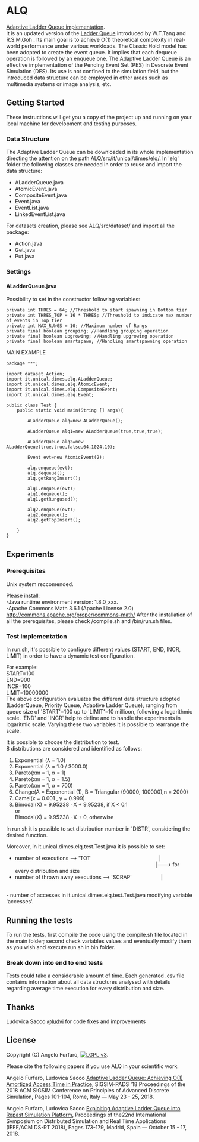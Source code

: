 # ALQ
[Adaptive Ladder Queue implementation](https://doi.org/10.1145/3200921.3200925).<br /> It is an updated version of the [Ladder Queue](https://dx.doi.org/10.1145/1103323.1103324) introduced by W.T.Tang and R.S.M.Goh . Its main goal is to achieve O(1) theoretical complexity in real-world performance under various workloads. The Classic Hold model has been adopted to create the event queue. It implies that each dequeue operation is followed by an enqueue one.
The Adaptive Ladder Queue is an effective implementation of the Pending Event Set (PES) in Descrete Event Simulation (DES). Its use is not confined to the simulation field, but the introduced data structure can be employed in other areas such as multimedia systems or image analysis, etc.

## Getting Started
These instructions will get you a copy of the project up and running on your local machine for development and testing purposes. 


### Data Structure
The Adaptive Ladder Queue can be downloaded in its whole implementation directing the attention on the path ALQ/src/it/unical/dimes/elq/. In 'elq' folder the following classes are needed in order to reuse and import the data structure:

- ALadderQueue.java<br />
- AtomicEvent.java<br />
- CompositeEvent.java<br />	
- Event.java<br />	
- EventList.java<br />	
- LinkedEventList.java<br />

For datasets creation, please see ALQ/src/dataset/ and import all the package:
- Action.java
- Get.java
- Put.java

### Settings
#### ALadderQueue.java
Possibility to set in the constructor following variables:
```
private int THRES = 64; //Threshold to start spawning in Bottom tier
private int THRES_TOP = 16 * THRES; //Threshold to indicate max number of events in Top tier
private int MAX_RUNGS = 10; //Maximum number of Rungs
private final boolean grouping; //Handling grouping operation 
private final boolean upgrowing; //Handling upgrowing operation
private final boolean smartspawn; //Handling smartspawning operation
```
MAIN EXAMPLE
```
package ***;

import dataset.Action;
import it.unical.dimes.elq.ALadderQueue;
import it.unical.dimes.elq.AtomicEvent;
import it.unical.dimes.elq.CompositeEvent;
import it.unical.dimes.elq.Event;

public class Test {
	public static void main(String [] args){
		
		ALadderQueue alq=new ALadderQueue(); 
		
		ALadderQueue alq1=new ALadderQueue(true,true,true); 
		
		ALadderQueue alq2=new ALadderQueue(true,true,false,64,1024,10);
		
		Event evt=new AtomicEvent(2);
		
		alq.enqueue(evt);
		alq.dequeue();
		alq.getRungInsert();
		
		alq1.enqueue(evt);
		alq1.dequeue();
		alq1.getRungused();
		
		alq2.enqueue(evt);
		alq2.dequeue();
		alq2.getTopInsert();
		
	}
}
```

## Experiments
### Prerequisites
Unix system reccomended.

Please install:<br />
-Java runtime environment version: 1.8.0_xxx.<br />
-Apache Commons Math 3.6.1 (Apache License 2.0) http://commons.apache.org/proper/commons-math/
After the installation of all the prerequisites, please check /compile.sh and /bin/run.sh files.
### Test implementation
In run.sh, it's possible to configure different values (START, END, INCR, LIMIT) in order to have a dynamic test configuration. 

For example:<br />
  START=100<br />
  END=900<br />
  INCR=100<br />
  LIMIT=10000000<br />
The above configuration evaluates the different data structure adopted (LadderQueue, Priority Queue, Adaptive Ladder Queue), ranging from queue size of 'START'=100 up to 'LIMIT'=10 millioon, following a logarithmic scale. 'END' and 'INCR' help to define and to handle the experiments in logaritmic scale. Varying these two variables it is possible to rearrange the scale.

It is possible to choose the distribution to test.<br />
8 distributions are considered and identified as follows:<br />
1) Exponential (λ = 1.0)<br />
2) Exponential (λ = 1.0 / 3000.0)<br />
3) Pareto(xm = 1, α = 1)<br />
4) Pareto(xm = 1, α = 1.5)<br />
5) Pareto(xm = 1, α = 700)<br />
6) Change(A = Exponential (1), B = Triangular (90000, 100000),n = 2000)<br />
7) Camel(x = 0.001 , y = 0.999)<br />
8) Bimodal(X) = 9.95238 · X + 9.95238, if X < 0.1<br />
	or<br />
   Bimodal(X) = 9.95238 · X + 0, otherwise<br />
 
In run.sh it is possible to set distribution number in 'DISTR', considering the desired function.


Moreover, in it.unical.dimes.elq.test.Test.java it is possible to set:<br />
- number of executions -->  'TOT'      &nbsp;&nbsp;&nbsp;&nbsp;&nbsp;&nbsp;&nbsp;&nbsp;&nbsp;&nbsp;&nbsp;&nbsp;&nbsp;&nbsp;&nbsp;&nbsp;&nbsp;&nbsp;&nbsp;&nbsp;&nbsp;&nbsp;&nbsp;&nbsp;&nbsp;&nbsp;&nbsp;&nbsp;&nbsp;&nbsp;&nbsp;&nbsp;&nbsp;&nbsp;&nbsp;&nbsp;&nbsp;&nbsp;&nbsp;&nbsp;&nbsp;&nbsp;&nbsp;&nbsp;&nbsp;|  <br />
&nbsp;&nbsp;&nbsp;&nbsp;&nbsp;&nbsp;&nbsp;&nbsp;&nbsp;&nbsp;&nbsp;&nbsp;&nbsp;&nbsp;&nbsp;&nbsp;&nbsp;&nbsp;&nbsp;&nbsp;&nbsp;&nbsp;&nbsp;&nbsp;&nbsp;&nbsp;&nbsp;&nbsp;&nbsp;&nbsp;&nbsp;&nbsp;&nbsp;&nbsp;&nbsp;&nbsp;&nbsp;&nbsp;&nbsp;&nbsp;&nbsp;&nbsp;&nbsp;&nbsp;&nbsp;&nbsp;&nbsp;&nbsp;&nbsp;&nbsp;&nbsp;&nbsp;&nbsp;&nbsp;&nbsp;&nbsp;&nbsp;&nbsp;&nbsp;&nbsp;&nbsp;&nbsp;&nbsp;&nbsp;&nbsp;&nbsp;&nbsp;&nbsp;&nbsp;&nbsp;&nbsp;&nbsp;&nbsp;&nbsp;&nbsp;&nbsp;&nbsp;&nbsp;&nbsp;&nbsp;&nbsp;&nbsp;&nbsp;&nbsp;&nbsp;&nbsp;&nbsp;&nbsp;&nbsp;&nbsp;&nbsp;&nbsp;&nbsp;&nbsp;&nbsp;&nbsp;|---> for every distribution and size<br />  
- number of thrown away executions --> 'SCRAP'     &nbsp;&nbsp;&nbsp;&nbsp;&nbsp;&nbsp;&nbsp;&nbsp;&nbsp;&nbsp;&nbsp;&nbsp;&nbsp;&nbsp;&nbsp;&nbsp;&nbsp;&nbsp; |              <br />
<br />
- number of accesses in it.unical.dimes.elq.test.Test.java modifying variable 'accesses'.<br />


## Running the tests
To run the tests, first compile the code using the compile.sh file located in the main folder; second check variables values and eventually modify them as you wish and execute run.sh in bin folder. 


### Break down into end to end tests
Tests could take a considerable amount of time. 
Each generated .csv file contains information about all data structures analysed with details regarding average time execution for every distribution and size.


## Thanks

Ludovica Sacco [@ludvi](https://github.com/ludvi) for code fixes and improvements



## License

Copyright (C) Angelo Furfaro, [<img src="https://www.gnu.org/graphics/lgplv3-88x31.png" alt="LGPL v3"/>](LICENSE).

Please cite the following papers if you use ALQ in your scientific work:

Angelo Furfaro, Ludovica Sacco [Adaptive Ladder Queue: Achieving O(1) Amortized Access Time in Practice](https://doi.org/10.1145/3200921.3200925), SIGSIM-PADS '18 Proceedings of the 2018 ACM SIGSIM Conference on Principles of Advanced Discrete Simulation, Pages 101-104, Rome, Italy — May 23 - 25, 2018.

Angelo Furfaro, Ludovica Sacco [Exploiting Adaptive Ladder Queue into Repast Simulation Platform](), Proceedings of the22nd International Symposium on Distributed Simulation and Real Time Applications (IEEE/ACM DS-RT 2018), Pages 173-179, Madrid, Spain — October 15 - 17, 2018.

